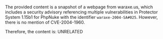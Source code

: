 The provided content is a snapshot of a webpage from waraxe.us, which includes a security advisory referencing multiple vulnerabilities in Protector System 1.15b1 for PhpNuke with the identifier `waraxe-2004-SA#025`. However, there is no mention of CVE-2004-1960.

Therefore, the content is:
UNRELATED